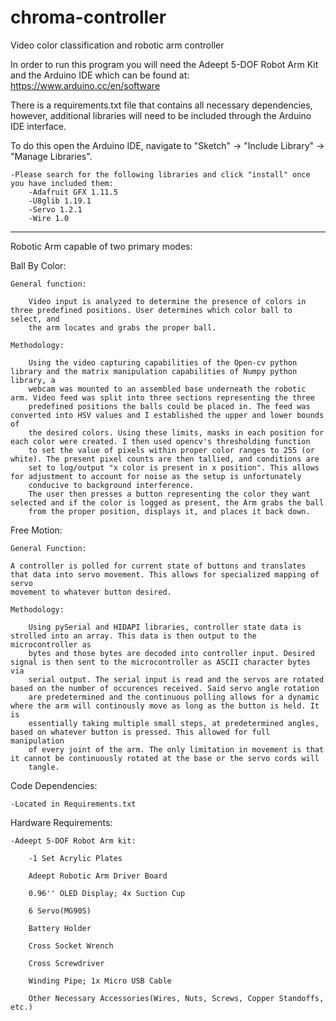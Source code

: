 # chroma-controller
Video color classification and robotic arm controller

In order to run this program you will need the Adeept 5-DOF Robot Arm Kit and the Arduino IDE which can be found at:
https://www.arduino.cc/en/software

There is a requirements.txt file that contains all necessary dependencies, however, additional libraries will need to be included through the Arduino IDE interface.

To do this open the Arduino IDE, navigate to "Sketch" -> "Include Library" -> "Manage Libraries".

    -Please search for the following libraries and click "install" once you have included them:
        -Adafruit GFX 1.11.5
        -U8glib 1.19.1
        -Servo 1.2.1
        -Wire 1.0

--------------------------------------------------------------------------------------------------------------------------------------------------------------------

Robotic Arm  capable of two primary modes:

Ball By Color:

    General function:

        Video input is analyzed to determine the presence of colors in three predefined positions. User determines which color ball to select, and 
        the arm locates and grabs the proper ball.

    Methodology:

        Using the video capturing capabilities of the Open-cv python library and the matrix manipulation capabilities of Numpy python library, a
        webcam was mounted to an assembled base underneath the robotic arm. Video feed was split into three sections representing the three 
        predefined positions the balls could be placed in. The feed was converted into HSV values and I established the upper and lower bounds of
        the desired colors. Using these limits, masks in each position for each color were created. I then used opencv's thresholding function
        to set the value of pixels within proper color ranges to 255 (or white). The present pixel counts are then tallied, and conditions are 
        set to log/output "x color is present in x position". This allows for adjustment to account for noise as the setup is unfortunately
        conducive to background interference.
        The user then presses a button representing the color they want selected and if the color is logged as present, the Arm grabs the ball 
        from the proper position, displays it, and places it back down.


Free Motion:

    General Function:

    A controller is polled for current state of buttons and translates that data into servo movement. This allows for specialized mapping of servo
    movement to whatever button desired.

    Methodology:

        Using pySerial and HIDAPI libraries, controller state data is strolled into an array. This data is then output to the microcontroller as
        bytes and those bytes are decoded into controller input. Desired signal is then sent to the microcontroller as ASCII character bytes via
        serial output. The serial input is read and the servos are rotated based on the number of occurences received. Said servo angle rotation 
        are predetermined and the continuous polling allows for a dynamic where the arm will continously move as long as the button is held. It is 
        essentially taking multiple small steps, at predetermined angles, based on whatever button is pressed. This allowed for full manipulation
        of every joint of the arm. The only limitation in movement is that it cannot be continuously rotated at the base or the servo cords will
        tangle. 


Code Dependencies:

    -Located in Requirements.txt
    
Hardware Requirements:

    -Adeept 5-DOF Robot Arm kit:
    
        -1 Set Acrylic Plates
        
        Adeept Robotic Arm Driver Board
        
        0.96'' OLED Display; 4x Suction Cup
        
        6 Servo(MG90S)
        
        Battery Holder
        
        Cross Socket Wrench
        
        Cross Screwdriver
        
        Winding Pipe; 1x Micro USB Cable

        Other Necessary Accessories(Wires, Nuts, Screws, Copper Standoffs, etc.)

